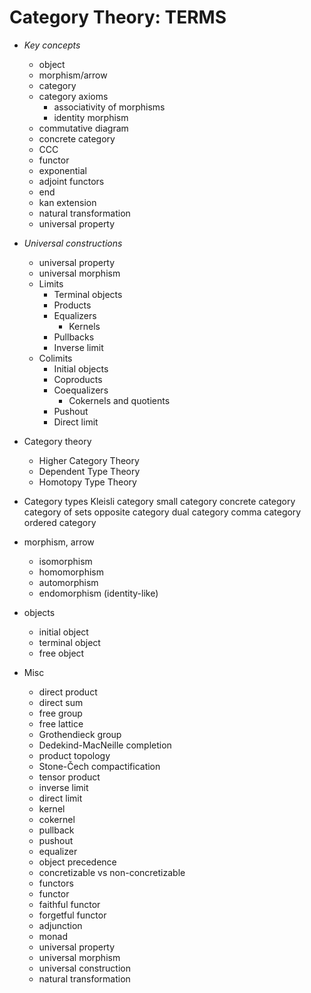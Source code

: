 # Category Theory: TERMS


* *Key concepts*
  - object
  - morphism/arrow
  - category
  - category axioms
    - associativity of morphisms
    - identity morphism
  - commutative diagram
  - concrete category
  - CCC
  - functor
  - exponential
  - adjoint functors
  - end
  - kan extension
  - natural transformation
  - universal property

* *Universal constructions*
  - universal property
  - universal morphism 
  * Limits
    - Terminal objects
    - Products
    - Equalizers
      - Kernels
    - Pullbacks
    - Inverse limit
  * Colimits
    - Initial objects
    - Coproducts
    - Coequalizers
      - Cokernels and quotients
    - Pushout
    - Direct limit


* Category theory
  - Higher Category Theory
  - Dependent Type Theory
  - Homotopy Type Theory

* Category types
    Kleisli category
    small category
    concrete category
    category of sets
    opposite category
    dual category
    comma category
    ordered category

* morphism, arrow
  - isomorphism
  - homomorphism
  - automorphism
  - endomorphism (identity-like)

* objects
  - initial object
  - terminal object
  - free object

* Misc
    - direct product
    - direct sum
    - free group
    - free lattice
    - Grothendieck group
    - Dedekind-MacNeille completion
    - product topology
    - Stone-Čech compactification
    - tensor product
    - inverse limit
    - direct limit
    - kernel
    - cokernel
    - pullback
    - pushout
    - equalizer
    - object precedence
    - concretizable vs non-concretizable
    - functors
    - functor
    - faithful functor
    - forgetful functor
    - adjunction
    - monad
    - universal property
    - universal morphism
    - universal construction
    - natural transformation
